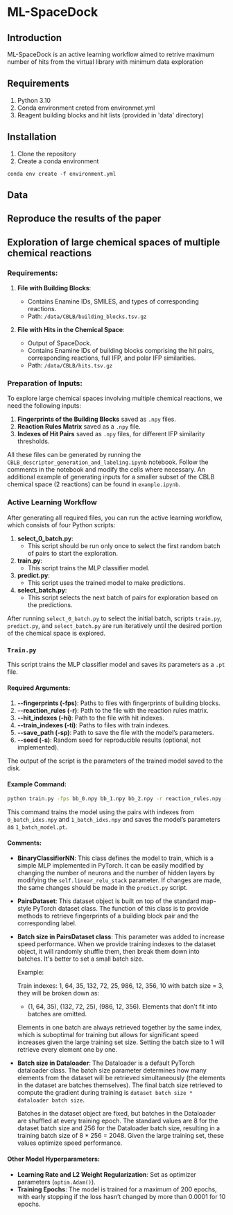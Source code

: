 # ML-SpaceDock

## Introduction
ML-SpaceDock is an active learning workflow aimed to retrive maximum number of hits from the virtual library with minimum data exploration

## Requirements
1. Python 3.10
2. Conda environment creted from environmet.yml
3. Reagent building blocks and hit lists (provided in 'data' directory)

## Installation 
1. Clone the repository
2. Create a conda environment
  ```
  conda env create -f environment.yml
  ```

## Data

## Reproduce the results of the paper

## Exploration of large chemical spaces of multiple chemical reactions
### Requirements:

1. **File with Building Blocks**:
   - Contains Enamine IDs, SMILES, and types of corresponding reactions.
   - Path: `/data/CBLB/building_blocks.tsv.gz`

2. **File with Hits in the Chemical Space**:
   - Output of SpaceDock.
   - Contains Enamine IDs of building blocks comprising the hit pairs, corresponding reactions, full IFP, and polar IFP similarities.
   - Path: `/data/CBLB/hits.tsv.gz`

### Preparation of Inputs:
To explore large chemical spaces involving multiple chemical reactions, we need the following inputs:

1. **Fingerprints of the Building Blocks** saved as `.npy` files.
2. **Reaction Rules Matrix** saved as a `.npy` file.
3. **Indexes of Hit Pairs** saved as `.npy` files, for different IFP similarity thresholds.

All these files can be generated by running the `CBLB_descriptor_generation_and_labeling.ipynb` notebook. Follow the comments in the notebook and modify the cells where necessary. An additional example of generating inputs for a smaller subset of the CBLB chemical space (2 reactions) can be found in `example.ipynb`.

### Active Learning Workflow
After generating all required files, you can run the active learning workflow, which consists of four Python scripts:

1. **select_0_batch.py**:
   - This script should be run only once to select the first random batch of pairs to start the exploration.
2. **train.py**:
   - This script trains the MLP classifier model.
3. **predict.py**:
   - This script uses the trained model to make predictions.
4. **select_batch.py**:
   - This script selects the next batch of pairs for exploration based on the predictions.

After running `select_0_batch.py` to select the initial batch, scripts `train.py`, `predict.py`, and `select_batch.py` are run iteratively until the desired portion of the chemical space is explored.

### `Train.py`

This script trains the MLP classifier model and saves its parameters as a `.pt` file. 

#### Required Arguments:
1. **--fingerprints (-fps)**: Paths to files with fingerprints of building blocks.
2. **--reaction_rules (-r)**: Path to the file with the reaction rules matrix.
3. **--hit_indexes (-hi)**: Path to the file with hit indexes.
4. **--train_indexes (-ti)**: Paths to files with train indexes.
5. **--save_path (-sp)**: Path to save the file with the model’s parameters.
6. **--seed (-s)**: Random seed for reproducible results (optional, not implemented).

The output of the script is the parameters of the trained model saved to the disk.

#### Example Command:
```bash
python train.py -fps bb_0.npy bb_1.npy bb_2.npy -r reaction_rules.npy -hi hits_idxs_q_0.6.npy -ti 0_batch_idxs.npy 1_batch_idxs.npy -sp 1_batch_model.pt
```
This command trains the model using the pairs with indexes from `0_batch_idxs.npy` and `1_batch_idxs.npy` and saves the model’s parameters as `1_batch_model.pt`.

#### Comments:
- **BinaryClassifierNN**: This class defines the model to train, which is a simple MLP implemented in PyTorch. It can be easily modified by changing the number of neurons and the number of hidden layers by modifying the `self.linear_relu_stack` parameter. If changes are made, the same changes should be made in the `predict.py` script.
- **PairsDataset**: This dataset object is built on top of the standard map-style PyTorch dataset class. The function of this class is to provide methods to retrieve fingerprints of a building block pair and the corresponding label.
- **Batch size in PairsDataset class**: This parameter was added to increase speed performance. When we provide training indexes to the dataset object, it will randomly shuffle them, then break them down into batches. It's better to set a small batch size.
  
  Example:
  
  Train indexes: 1, 64, 35, 132, 72, 25, 986, 12, 356, 10 with batch size = 3, they will be broken down as:
    - (1, 64, 35), (132, 72, 25), (986, 12, 356). Elements that don’t fit into batches are omitted. 

  Elements in one batch are always retrieved together by the same index, which is suboptimal for training but allows for significant speed increases given the large training set size. Setting the batch size to 1 will retrieve every element one by one.

- **Batch size in Dataloader**: 
  The Dataloader is a default PyTorch dataloader class. The batch size parameter determines how many elements from the dataset will be retrieved simultaneously (the elements in the dataset are batches themselves). The final batch size retrieved to compute the gradient during training is `dataset batch size * dataloader batch size`. 

  Batches in the dataset object are fixed, but batches in the Dataloader are shuffled at every training epoch. The standard values are 8 for the dataset batch size and 256 for the Dataloader batch size, resulting in a training batch size of 8 * 256 = 2048. Given the large training set, these values optimize speed performance.

#### Other Model Hyperparameters:
- **Learning Rate and L2 Weight Regularization**: Set as optimizer parameters (`optim.Adam()`).
- **Training Epochs**: The model is trained for a maximum of 200 epochs, with early stopping if the loss hasn’t changed by more than 0.0001 for 10 epochs.






 
